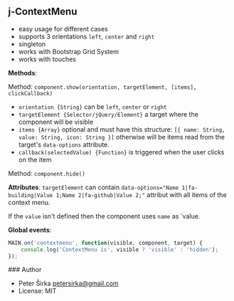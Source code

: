 ## j-ContextMenu

- easy usage for different cases
- supports 3 orientations `left`, `center` and `right`
- singleton
- works with Bootstrap Grid System
- works with touches

__Methods__:

Method: `component.show(orientation, targetElement, [items], clickCallback)`
- `orientation {String}` can be `left`, `center` or `right`
- `targetElement {Selector/jQuery/Element}` a target where the component will be visible
- `items {Array}` optional and must have this structure: `[{ name: String, value: String, icon: String }]` otherwise will be items read from the target's `data-options` attribute.
- `callback(selectedValue) {Function}` is triggered when the user clicks on the item

Method: `component.hide()`

__Attributes__:
`targetElement` can contain `data-options="Name 1|fa-building|Value 1;Name 2|fa-github|Value 2;"` attribut with all items of the context menu.

If the `value` isn't defined then the component uses `name` as `value.

__Global events__:

```javascript
MAIN.on('contextmenu', function(visible, component, target) {
    console.log('ContextMenu is', visible ? 'visible' : 'hidden');
});
```

### Author

- Peter Širka <petersirka@gmail.com>
- License: MIT